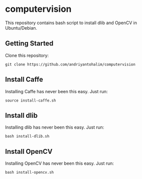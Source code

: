 # computervision
This repository contains bash script to install dlib and OpenCV in Ubuntu/Debian.

## Getting Started
Clone this repository:
```
git clone https://github.com/andriyantohalim/computervision
```

## Install Caffe
Installing Caffe has never been this easy. Just run:
```
source install-caffe.sh
```

## Install dlib
Installing dlib has never been this easy. Just run:
```
bash install-dlib.sh
```

## Install OpenCV
Installing OpenCV has never been this easy. Just run:
```
bash install-opencv.sh
```
